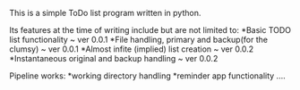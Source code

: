 This is a simple ToDo list program written in python.

Its features at the time of writing include but are not limited to:
    *Basic TODO list functionality ~ ver 0.0.1
    *File handling, primary and backup(for the clumsy) ~ ver 0.0.1
    *Almost infite (implied) list creation ~ ver 0.0.2
    *Instantaneous original and backup handling ~ ver 0.0.2


Pipeline works:
*working directory handling
*reminder app functionality
....
